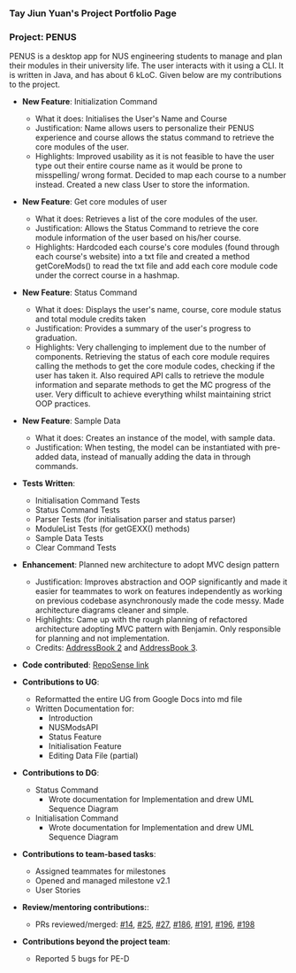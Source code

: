 ### Tay Jiun Yuan's Project Portfolio Page
### Project: PENUS
PENUS is a desktop app for NUS engineering students to manage and plan their modules in their university life. The user interacts with it using a CLI. It is written in Java, and has about 6 kLoC.
Given below are my contributions to the project.

- **New Feature**: Initialization Command
    - What it does: Initialises the User's Name and Course
    - Justification: Name allows users to personalize their PENUS experience and course allows the status command to retrieve the core modules of the user.
    - Highlights: Improved usability as it is not feasible to have the user type out their entire course name as it would be prone to misspelling/ wrong format. Decided to map each course to a number instead. Created a new class User to store the information.

- **New Feature**: Get core modules of user
  - What it does: Retrieves a list of the core modules of the user.
  - Justification: Allows the Status Command to retrieve the core module information of the user based on his/her course.
  - Highlights: Hardcoded each course's core modules (found through each course's website) into a txt file and created a method getCoreMods() to read the txt file and add each core module code under the correct course in a hashmap.

- **New Feature**: Status Command 
  - What it does: Displays the user's name, course, core module status and total module credits taken
  - Justification: Provides a summary of the user's progress to graduation. 
  - Highlights: Very challenging to implement due to the number of components. Retrieving the status of each core module requires calling the methods to get the core module codes, checking if the user has taken it. Also required API calls to retrieve the module information and separate methods to get the MC progress of the user. Very difficult to achieve everything whilst maintaining strict OOP practices.

- **New Feature**: Sample Data
  - What it does: Creates an instance of the model, with sample data.
  - Justification: When testing, the model can be instantiated with pre-added data, instead of manually adding the data in through commands.

- **Tests Written**: 
  - Initialisation Command Tests
  - Status Command Tests
  - Parser Tests (for initialisation parser and status parser)
  - ModuleList Tests (for getGEXX() methods)
  - Sample Data Tests
  - Clear Command Tests

- **Enhancement**: Planned new architecture to adopt MVC design pattern
    - Justification: Improves abstraction and OOP significantly and made it easier for teammates to work on features independently as working on previous codebase asynchronously made the code messy. Made architecture diagrams cleaner and simple.
    - Highlights: Came up with the rough planning of refactored architecture adopting MVC pattern with Benjamin. Only responsible for planning and not implementation.
    - Credits: [AddressBook 2](https://github.com/se-edu/addressbook-level2) and [AddressBook 3](https://github.com/se-edu/addressbook-level3).

- **Code contributed**: [RepoSense link](https://nus-cs2113-ay2223s2.github.io/tp-dashboard/?search=tayjiunyuan&breakdown=true&sort=groupTitle%20dsc&sortWithin=title&since=2023-02-17&timeframe=commit&mergegroup=&groupSelect=groupByRepos&checkedFileTypes=docs~functional-code~test-code~other)

- **Contributions to UG**:
    - Reformatted the entire UG from Google Docs into md file
    - Written Documentation for:
      - Introduction
      - NUSModsAPI
      - Status Feature
      - Initialisation Feature
      - Editing Data File (partial)

- **Contributions to DG**:
  - Status Command
    - Wrote documentation for Implementation and drew UML Sequence Diagram
  - Initialisation Command
    - Wrote documentation for Implementation and drew UML Sequence Diagram

- **Contributions to team-based tasks**:
    - Assigned teammates for milestones 
    - Opened and managed milestone v2.1
    - User Stories 

- **Review/mentoring contributions:**:
    - PRs reviewed/merged: [#14](https://github.com/AY2223S2-CS2113-T11-2/tp/pull/14), [#25](https://github.com/AY2223S2-CS2113-T11-2/tp/pull/25), [#27](https://github.com/AY2223S2-CS2113-T11-2/tp/pull/27), [#186](https://github.com/AY2223S2-CS2113-T11-2/tp/pull/186), [#191](https://github.com/AY2223S2-CS2113-T11-2/tp/pull/191), [#196](https://github.com/AY2223S2-CS2113-T11-2/tp/pull/196), [#198](https://github.com/AY2223S2-CS2113-T11-2/tp/pull/198)

- **Contributions beyond the project team**:
    - Reported 5 bugs for PE-D
